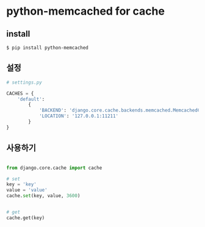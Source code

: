 # python-memcached for cache

## install

`$ pip install python-memcached`

## 설정

```python
# settings.py

CACHES = {
    'default':
        {
            'BACKEND': 'django.core.cache.backends.memcached.MemcachedCache',
            'LOCATION': '127.0.0.1:11211'
        }
}
```

## 사용하기

```python

from django.core.cache import cache

# set
key = 'key'
value = 'value'
cache.set(key, value, 3600)


# get
cache.get(key)

```
